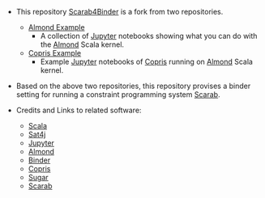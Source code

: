 -   This repository [Scarab4Binder](https://github.com/TakehideSoh/Scarab4Binder) is a fork from two repositories. 
    -   [Almond Example](https://github.com/almond-sh/examples)
        -   A collection of [Jupyter](http://jupyter.org/) notebooks showing what you can do with
            the [Almond](https://almond.sh/) Scala kernel.
    -   [Copris Example](https://github.com/tamura70/copris-examples)
        -   Example [Jupyter](http://jupyter.org/) notebooks of [Copris](http://bach.istc.kobe-u.ac.jp/copris/) running on [Almond](https://almond.sh/) Scala
            kernel.

-   Based on the above two repositories, this repository provises a
    binder setting for running a constraint programming system [Scarab](https://tsoh.org/scarab/).

-   Credits and Links to related software: 
    -   [Scala](https://www.scala-lang.org)
    -   [Sat4j](https://www.scala-lang.org)
    -   [Jupyter](http://jupyter.org/)
    -   [Almond](https://almond.sh)
    -   [Binder](https://mybinder.org)
    -   [Copris](http://bach.istc.kobe-u.ac.jp/copris/)
    -   [Sugar](http://bach.istc.kobe-u.ac.jp/sugar/)
    -   [Scarab](https://tsoh.org/scarab/)

